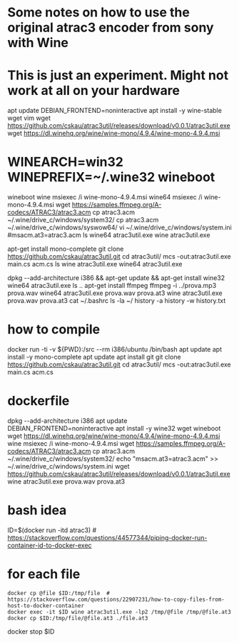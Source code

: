 # Some notes on how to use the original atrac3 encoder from sony with Wine
# This is just an experiment. Might not work at all on your hardware

apt update
DEBIAN_FRONTEND=noninteractive apt install -y wine-stable wget vim
wget https://github.com/cskau/atrac3util/releases/download/v0.0.1/atrac3util.exe
wget https://dl.winehq.org/wine/wine-mono/4.9.4/wine-mono-4.9.4.msi
# WINEARCH=win32 WINEPREFIX=~/.wine32 wineboot
wineboot
wine msiexec /i wine-mono-4.9.4.msi
wine64 msiexec /i wine-mono-4.9.4.msi
wget https://samples.ffmpeg.org/A-codecs/ATRAC3/atrac3.acm
cp atrac3.acm ~/.wine/drive_c/windows/system32/
cp atrac3.acm ~/.wine/drive_c/windows/syswow64/
vi ~/.wine/drive_c/windows/system.ini #msacm.at3=atrac3.acm
ls
wine64 atrac3util.exe
wine atrac3util.exe


apt-get install mono-complete
git clone https://github.com/cskau/atrac3util.git
cd atrac3util/
mcs -out:atrac3util.exe main.cs acm.cs
ls
wine atrac3util.exe
wine64 atrac3util.exe

dpkg --add-architecture i386 && apt-get update && apt-get install wine32
wine64 atrac3util.exe
ls ..
apt-get install ffmpeg
ffmpeg -i ../prova.mp3 prova.wav
wine64 atrac3util.exe prova.wav prova.at3
wine atrac3util.exe prova.wav prova.at3
cat ~/.bashrc
ls -la ~/
history -a
history -w history.txt


# how to compile
docker run -ti -v ${PWD}:/src --rm i386/ubuntu /bin/bash
apt update
apt install -y mono-complete
apt update
apt install git
git clone https://github.com/cskau/atrac3util.git
cd atrac3util/
mcs -out:atrac3util.exe main.cs acm.cs

# dockerfile
dpkg --add-architecture i386
apt update
DEBIAN_FRONTEND=noninteractive apt install -y wine32 wget
wineboot
wget https://dl.winehq.org/wine/wine-mono/4.9.4/wine-mono-4.9.4.msi
wine msiexec /i wine-mono-4.9.4.msi
wget https://samples.ffmpeg.org/A-codecs/ATRAC3/atrac3.acm
cp atrac3.acm ~/.wine/drive_c/windows/system32/
echo "msacm.at3=atrac3.acm" >> ~/.wine/drive_c/windows/system.ini
wget https://github.com/cskau/atrac3util/releases/download/v0.0.1/atrac3util.exe
wine atrac3util.exe prova.wav prova.at3

# bash idea

ID=$(docker run -itd atrac3)  # https://stackoverflow.com/questions/44577344/piping-docker-run-container-id-to-docker-exec
# for each file
    docker cp @file $ID:/tmp/file  # https://stackoverflow.com/questions/22907231/how-to-copy-files-from-host-to-docker-container
    docker exec -it $ID wine atrac3util.exe -lp2 /tmp/@file /tmp/@file.at3
    docker cp $ID:/tmp/file/@file.at3 ./file.at3

docker stop $ID
